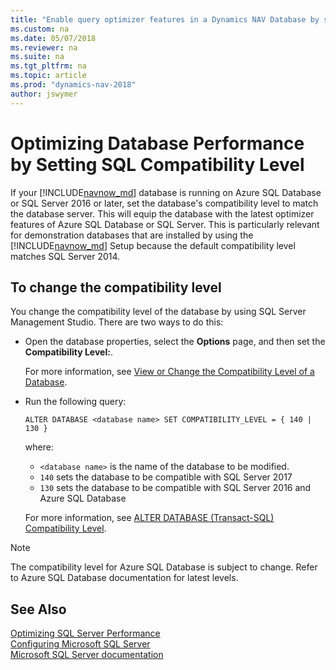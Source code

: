 ```yaml
---
title: "Enable query optimizer features in a Dynamics NAV Database by setting the compatibility level"
ms.custom: na
ms.date: 05/07/2018
ms.reviewer: na
ms.suite: na
ms.tgt_pltfrm: na
ms.topic: article
ms.prod: "dynamics-nav-2018"
author: jswymer
---
```

# Optimizing Database Performance by Setting SQL Compatibility Level
If your [!INCLUDE[navnow_md](includes/navnow_md.md)] database is running on Azure SQL Database or SQL Server 2016 or later, set the database's compatibility level to match the database server. This will equip the database with the latest optimizer features of Azure SQL Database or SQL Server. This is particularly relevant for demonstration databases that are installed by using the [!INCLUDE[navnow_md](includes/navnow_md.md)] Setup because the default compatibility level matches SQL Server 2014. 

## To change the compatibility level
You change the compatibility level of the database by using SQL Server Management Studio. There are two ways to do this:

- Open the database properties, select the **Options** page, and then set the **Compatibility Level:**.

   For more information, see [View or Change the Compatibility Level of a Database](https://docs.microsoft.com/en-us/sql/relational-databases/databases/view-or-change-the-compatibility-level-of-a-database). 
- Run the following query:

    ```
    ALTER DATABASE <database name> SET COMPATIBILITY_LEVEL = { 140 | 130 } 
    ```
 
    where:
   -    `<database name>` is the name of the database to be modified.
   -    `140` sets the database to be compatible with SQL Server 2017
   -    `130` sets the database to be compatible with SQL Server 2016 and Azure SQL Database

   For more information, see [ALTER DATABASE (Transact-SQL) Compatibility Level](https://docs.microsoft.com/en-us/sql/t-sql/statements/alter-database-transact-sql-compatibility-level).

> [!NOTE]  
> The compatibility level for Azure SQL Database is subject to change. Refer to Azure SQL Database documentation for latest levels.

## See Also  
[Optimizing SQL Server Performance](Optimizing-SQL-Server-Performance-with-Microsoft-Dynamics-NAV.md)    
[Configuring Microsoft SQL Server](Configuring-Microsoft-SQL-Server.md)   
[Microsoft SQL Server documentation](http://go.microsoft.com/fwlink/?LinkId=253107)